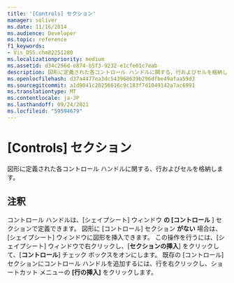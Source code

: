 ```yaml
---
title: '[Controls] セクション'
manager: soliver
ms.date: 11/16/2014
ms.audience: Developer
ms.topic: reference
f1_keywords:
- Vis_DSS.chm82251280
ms.localizationpriority: medium
ms.assetid: d34c296d-e874-b5f3-9232-e1cfe01c7eab
description: 図形に定義された各コントロール ハンドルに関する、行およびセルを格納します。
ms.openlocfilehash: d37a4477ea3dc543968639b296dfbe49afaa59d3
ms.sourcegitcommit: a1d9041c20256616c9c183f7d1049142a7ac6991
ms.translationtype: MT
ms.contentlocale: ja-JP
ms.lasthandoff: 09/24/2021
ms.locfileid: "59594679"
---
```

# <a name="controls-section"></a>[Controls] セクション

図形に定義された各コントロール ハンドルに関する、行およびセルを格納します。
  
## <a name="remarks"></a>注釈

コントロール ハンドルは、[シェイプシート] ウィンドウ **の [コントロール** ] セクションで定義できます。 図形に [コントロール] セクション **がない** 場合は、[シェイプシート] ウィンドウに図形を挿入できます。 この操作を行うには、[シェイプシート] ウィンドウで右クリックし、[**セクションの挿入**] をクリックして、[**コントロール**] チェック ボックスをオンにします。 既存の [コントロール] セクションにコントロール ハンドルを追加するには、行を右クリックし、ショートカット メニューの **[行の挿入]** をクリックします。 
  

